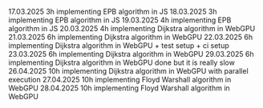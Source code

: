 17.03.2025 3h implementing EPB algorithm in JS
18.03.2025 3h implementing EPB algorithm in JS
19.03.2025 4h implementing EPB algorithm in JS
20.03.2025 4h implementing Dijkstra algorithm in WebGPU
21.03.2025 6h implementing Dijkstra algorithm in WebGPU
22.03.2025 6h implementing Dijkstra algorithm in WebGPU + test setup + ci setup
23.03.2025 6h implementing Dijkstra algorithm in WebGPU
29.03.2025 6h implementing Dijkstra algorithm in WebGPU done but it is really slow
26.04.2025 10h implementing Dijkstra algorithm in WebGPU with parallel execution
27.04.2025 10h implementing Floyd Warshall algorithm in WebGPU
28.04.2025 10h implementing Floyd Warshall algorithm in WebGPU
